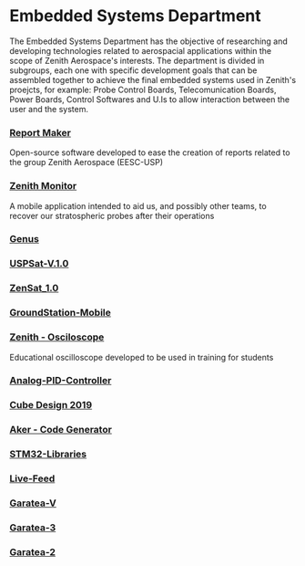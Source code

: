 # Embedded Systems Department
The Embedded Systems Department has the objective of researching and developing technologies related to aerospacial applications within the scope of Zenith Aerospace's interests.
The department is divided in subgroups, each one with specific development goals that can be assembled together to achieve the final embedded systems used in Zenith's proejcts, for example: Probe Control Boards, Telecomunication Boards, Power Boards, Control Softwares and U.Is to allow interaction between the user and the system.


### [Report Maker](https://github.com/zenitheesc/Report_Maker/wiki)
Open-source software developed to ease the creation of reports related to the group Zenith Aerospace (EESC-USP)
 
 
### [Zenith Monitor](https://github.com/zenitheesc/Zenith-Monitor/wiki)
A mobile application intended to aid us,  and possibly other teams, to recover our stratospheric probes after their operations

### [Genus](https://github.com/zenitheesc/Genus/wiki)


### [USPSat-V.1.0](https://github.com/zenitheesc/USPSat-v.1.0/wiki)


### [ZenSat_1.0](https://github.com/zenitheesc/ZenSat_1.0/wiki)



### [GroundStation-Mobile](https://github.com/zenitheesc/GroundStation-Mobile/wiki)


### [Zenith - Osciloscope](https://github.com/zenitheesc/Zenith-Osciloscope/wiki)
Educational oscilloscope developed to be used in training for students


### [Analog-PID-Controller](https://github.com/zenitheesc/Analog-PID-Controller/wiki)


### [Cube Design 2019](https://github.com/zenitheesc/CubeDesign-2019/wiki)

### [Aker - Code Generator](https://github.com/zenitheesc/Aker/wiki)

### [STM32-Libraries]()

### [Live-Feed](https://github.com/zenitheesc/livefeed/wiki)

### [Garatea-V](https://github.com/zenitheesc/Garatea-V/wiki)

### [Garatea-3](https://github.com/zenitheesc/garatea3/wiki)

### [Garatea-2](https://github.com/zenitheesc/garatea2/wiki)
